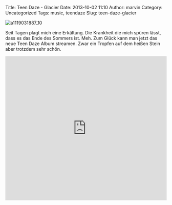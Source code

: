 Title: Teen Daze - Glacier
Date: 2013-10-02 11:10
Author: marvin
Category: Uncategorized
Tags: music, teendaze
Slug: teen-daze-glacier

![a1119031887_10]({static}/images/a1119031887_10.jpg)

Seit Tagen plagt mich eine Erkältung. Die Krankheit die mich spüren
lässt, dass es das Ende des Sommers ist. Meh. Zum Glück kann man jetzt
das neue Teen Daze Album streamen. Zwar ein Tropfen auf dem heißen Stein
aber trotzdem sehr schön.

<iframe width="100%" height="450" scrolling="no" frameborder="no" src="https://w.soundcloud.com/player/?url=https%3A//api.soundcloud.com/playlists/11090771&amp;auto_play=false&amp;hide_related=false&amp;show_comments=true&amp;show_user=true&amp;show_reposts=false&amp;visual=true"></iframe>
